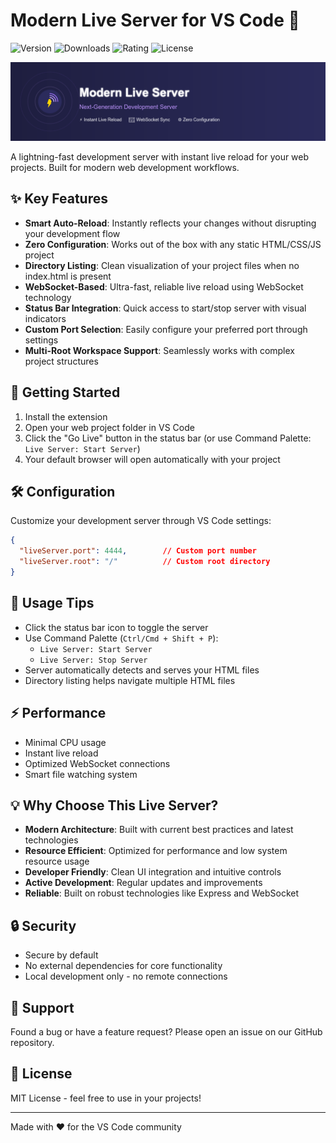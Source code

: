 # Modern Live Server for VS Code 🚀

![Version](https://img.shields.io/badge/version-1.0.0-blue)
![Downloads](https://img.shields.io/badge/downloads-new-green)
![Rating](https://img.shields.io/badge/rating-5%20stars-yellow)
![License](https://img.shields.io/badge/license-MIT-green)

![Banner](media/modern-live-server-banner.png)

A lightning-fast development server with instant live reload for your web projects. Built for modern web development workflows.

## ✨ Key Features

- **Smart Auto-Reload**: Instantly reflects your changes without disrupting your development flow
- **Zero Configuration**: Works out of the box with any static HTML/CSS/JS project
- **Directory Listing**: Clean visualization of your project files when no index.html is present
- **WebSocket-Based**: Ultra-fast, reliable live reload using WebSocket technology
- **Status Bar Integration**: Quick access to start/stop server with visual indicators
- **Custom Port Selection**: Easily configure your preferred port through settings
- **Multi-Root Workspace Support**: Seamlessly works with complex project structures

## 🚀 Getting Started

1. Install the extension
2. Open your web project folder in VS Code
3. Click the "Go Live" button in the status bar (or use Command Palette: `Live Server: Start Server`)
4. Your default browser will open automatically with your project

## 🛠️ Configuration

Customize your development server through VS Code settings:

```json
{
  "liveServer.port": 4444,        // Custom port number
  "liveServer.root": "/"          // Custom root directory
}
```

## 🎯 Usage Tips

- Click the status bar icon to toggle the server
- Use Command Palette (`Ctrl/Cmd + Shift + P`):
  - `Live Server: Start Server`
  - `Live Server: Stop Server`
- Server automatically detects and serves your HTML files
- Directory listing helps navigate multiple HTML files

## ⚡ Performance

- Minimal CPU usage
- Instant live reload
- Optimized WebSocket connections
- Smart file watching system

## 💡 Why Choose This Live Server?

- **Modern Architecture**: Built with current best practices and latest technologies
- **Resource Efficient**: Optimized for performance and low system resource usage
- **Developer Friendly**: Clean UI integration and intuitive controls
- **Active Development**: Regular updates and improvements
- **Reliable**: Built on robust technologies like Express and WebSocket

## 🔒 Security

- Secure by default
- No external dependencies for core functionality
- Local development only - no remote connections

## 🤝 Support

Found a bug or have a feature request? Please open an issue on our GitHub repository.

## 📄 License

MIT License - feel free to use in your projects!

---

Made with ❤️ for the VS Code community